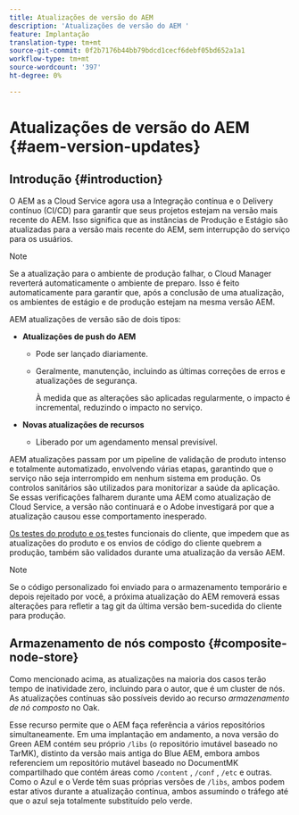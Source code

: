 ```yaml
---
title: Atualizações de versão do AEM
description: 'Atualizações de versão do AEM '
feature: Implantação
translation-type: tm+mt
source-git-commit: 0f2b7176b44bb79bdcd1cecf6debf05bd652a1a1
workflow-type: tm+mt
source-wordcount: '397'
ht-degree: 0%

---
```



# Atualizações de versão do AEM {#aem-version-updates}

## Introdução {#introduction}

O AEM as a Cloud Service agora usa a Integração contínua e o Delivery contínuo (CI/CD) para garantir que seus projetos estejam na versão mais recente do AEM. Isso significa que as instâncias de Produção e Estágio são atualizadas para a versão mais recente do AEM, sem interrupção do serviço para os usuários.

>[!NOTE]
>Se a atualização para o ambiente de produção falhar, o Cloud Manager reverterá automaticamente o ambiente de preparo. Isso é feito automaticamente para garantir que, após a conclusão de uma atualização, os ambientes de estágio e de produção estejam na mesma versão AEM.

AEM atualizações de versão são de dois tipos:

* **Atualizações de push do AEM**

   * Pode ser lançado diariamente.

   * Geralmente, manutenção, incluindo as últimas correções de erros e atualizações de segurança.

      À medida que as alterações são aplicadas regularmente, o impacto é incremental, reduzindo o impacto no serviço.

* **Novas atualizações de recursos**

   * Liberado por um agendamento mensal previsível.

AEM atualizações passam por um pipeline de validação de produto intenso e totalmente automatizado, envolvendo várias etapas, garantindo que o serviço não seja interrompido em nenhum sistema em produção. Os controlos sanitários são utilizados para monitorizar a saúde da aplicação. Se essas verificações falharem durante uma AEM como atualização de Cloud Service, a versão não continuará e o Adobe investigará por que a atualização causou esse comportamento inesperado.

[Os testes do produto e os ](https://docs.adobe.com/content/help/en/experience-manager-cloud-service/implementing/developing/understand-test-results.html#functional-testing) testes funcionais do cliente, que impedem que as atualizações do produto e os envios de código do cliente quebrem a produção, também são validados durante uma atualização da versão AEM.

>[!NOTE]
>
>Se o código personalizado foi enviado para o armazenamento temporário e depois rejeitado por você, a próxima atualização do AEM removerá essas alterações para refletir a tag git da última versão bem-sucedida do cliente para produção.

## Armazenamento de nós composto {#composite-node-store}

Como mencionado acima, as atualizações na maioria dos casos terão tempo de inatividade zero, incluindo para o autor, que é um cluster de nós. As atualizações contínuas são possíveis devido ao recurso *armazenamento de nó composto* no Oak.

Esse recurso permite que o AEM faça referência a vários repositórios simultaneamente. Em uma implantação em andamento, a nova versão do Green AEM contém seu próprio `/libs` (o repositório imutável baseado no TarMK), distinto da versão mais antiga do Blue AEM, embora ambos referenciem um repositório mutável baseado no DocumentMK compartilhado que contém áreas como `/content` , `/conf` , `/etc` e outras. Como o Azul e o Verde têm suas próprias versões de `/libs`, ambos podem estar ativos durante a atualização contínua, ambos assumindo o tráfego até que o azul seja totalmente substituído pelo verde.

